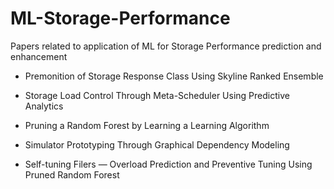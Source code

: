 # ML-Storage-Performance
Papers related to application of ML for Storage Performance prediction and enhancement


* Premonition of Storage Response Class Using Skyline Ranked Ensemble

* Storage Load Control Through Meta-Scheduler Using Predictive Analytics

* Pruning a Random Forest by Learning a Learning Algorithm

* Simulator Prototyping Through Graphical Dependency Modeling

* Self-tuning Filers — Overload Prediction and Preventive Tuning Using Pruned Random Forest

